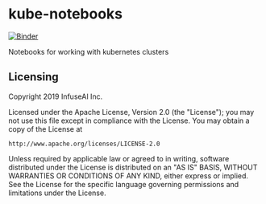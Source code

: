 kube-notebooks
==============

[![Binder](https://beta.mybinder.org/badge.svg)](https://beta.mybinder.org/v2/gh/InfuseAI/kube-notebooks/master?urlpath=lab/tree/index.ipynb)

Notebooks for working with kubernetes clusters

## Licensing

Copyright 2019 InfuseAI Inc.

Licensed under the Apache License, Version 2.0 (the "License");
you may not use this file except in compliance with the License.
You may obtain a copy of the License at

    http://www.apache.org/licenses/LICENSE-2.0

Unless required by applicable law or agreed to in writing, software
distributed under the License is distributed on an "AS IS" BASIS,
WITHOUT WARRANTIES OR CONDITIONS OF ANY KIND, either express or implied.
See the License for the specific language governing permissions and
limitations under the License.

